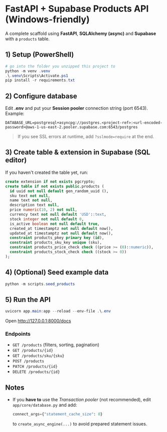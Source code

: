 # FastAPI + Supabase Products API (Windows-friendly)

A complete scaffold using **FastAPI**, **SQLAlchemy (async)** and **Supabase** with a `products` table.

## 1) Setup (PowerShell)
```powershell
# go into the folder you unzipped this project to
python -m venv .venv
.\.venv\Scripts\Activate.ps1
pip install -r requirements.txt
```

## 2) Configure database
Edit **.env** and put your **Session pooler** connection string (port 6543). Example:
```
DATABASE_URL=postgresql+asyncpg://postgres.<project-ref>:<url-encoded-password>@aws-1-us-east-2.pooler.supabase.com:6543/postgres
```
> If you see SSL errors at runtime, add `?sslmode=require` at the end.

## 3) Create table & extension in Supabase (SQL editor)
If you haven't created the table yet, run:
```sql
create extension if not exists pgcrypto;
create table if not exists public.products (
  id uuid not null default gen_random_uuid (),
  sku text not null,
  name text not null,
  description text null,
  price numeric(10, 2) not null,
  currency text not null default 'USD'::text,
  stock integer not null default 0,
  is_active boolean not null default true,
  created_at timestamptz not null default now(),
  updated_at timestamptz not null default now(),
  constraint products_pkey primary key (id),
  constraint products_sku_key unique (sku),
  constraint products_price_check check ((price >= (0)::numeric)),
  constraint products_stock_check check ((stock >= 0))
);
```

## 4) (Optional) Seed example data
```powershell
python -m scripts.seed_products
```

## 5) Run the API
```powershell
uvicorn app.main:app --reload --env-file .\.env
```
Open http://127.0.0.1:8000/docs

### Endpoints
- `GET /products` (filters, sorting, pagination)
- `GET /products/{id}`
- `GET /products/sku/{sku}`
- `POST /products`
- `PATCH /products/{id}`
- `DELETE /products/{id}`

## Notes
- If you **have to** use the *Transaction pooler* (not recommended), edit `app/core/database.py` and add:
  ```python
  connect_args={"statement_cache_size": 0}
  ```
  to `create_async_engine(...)` to avoid prepared statement issues.
